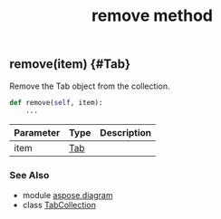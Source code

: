 ﻿---
title: remove method
second_title: Aspose.Diagram for Python via .NET API References
description: 
type: docs
weight: 50
url: /python-net/aspose.diagram/tabcollection/remove/
is_root: false
---

## remove(item) {#Tab}

Remove the Tab object from the collection.



```python
def remove(self, item):
    ...
```


| Parameter | Type | Description |
| :- | :- | :- |
| item | [Tab](/diagram/python-net/aspose.diagram/tab) |  |



### See Also
* module [aspose.diagram](../../)
* class [TabCollection](/diagram/python-net/aspose.diagram/tabcollection)

